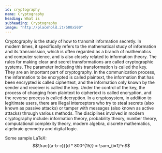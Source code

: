 ```yaml
---
id: cryptography
name: Cryptography
heading: What is
subheading: Cryptography
image: "http://placehold.it/500x500"
---
```


Cryptography is the study of how to transmit information secretly. In modern times, it specifically refers to the mathematical study of information and its transmission, which is often regarded as a branch of mathematics and computer science, and is also closely related to information theory.
The rules for making clear and secret transformations are called cryptographic systems. The parameter indicating this transformation is called the key. They are an important part of cryptography.
In the communication process, the information to be encrypted is called plaintext, the information that has been encrypted is called ciphertext, and the information only known by the sender and receiver is called the key. Under the control of the key, the process of changing from plaintext to ciphertext is called encryption, and the reverse process is called decryption. In a cryptosystem, in addition to legitimate users, there are illegal interceptors who try to steal secrets (also known as passive attacks) or tamper with messages (also known as active attacks) through various methods.
The disciplines involved in modern cryptography include: information theory, probability theory, number theory, computational complexity theory, modern algebra, discrete mathematics, algebraic geometry and digital logic.

Some sample LaTeX: $$\frac{(a-b-c)}{d * 800^{15}} = \sum_{i=1}^n$$
